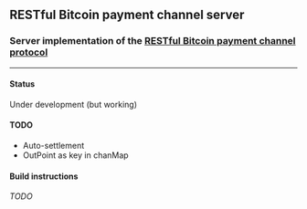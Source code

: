 ## RESTful Bitcoin payment channel server
### Server implementation of the [RESTful Bitcoin payment channel protocol](https://github.com/runeksvendsen/restful-payment-channel-server/wiki/Protocol-interface)

---

#### Status
Under development (but working)

#### TODO
* Auto-settlement
* OutPoint as key in chanMap

#### Build instructions
*TODO*

